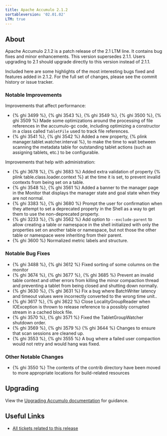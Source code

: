 ```yaml
---
title: Apache Accumulo 2.1.2
sortableversion: '02.01.02'
LTM: true
---
```

## About

Apache Accumulo 2.1.2 is a patch release of the 2.1 LTM line. It contains bug
fixes and minor enhancements. This version supersedes 2.1.1. Users upgrading to
2.1 should upgrade directly to this version instead of 2.1.1.

Included here are some highlights of the most interesting bugs fixed and
features added in 2.1.2. For the full set of changes, please see the commit
history or issue tracker.

### Notable Improvements

Improvements that affect performance:

* {% ghi 3499 %}, {% ghi 3543 %}, {% ghi 3549 %}, {% ghi 3500 %}, {% ghi 3509 %}
  Made some optimizations around the processing of file references in the
  accumulo-gc code, including optimizing a constructor in a class called
  `TabletFile` used to track file references.
* {% ghi 3541 %}, {% ghi 3542 %} Added a new property,
  {% plink manager.tablet.watcher.interval %}, to make the time to wait between
  scanning the metadata table for outstanding tablet actions (such as assigning
  tablets, etc.) to be configurable.

Improvements that help with administration:

* {% ghi 3678 %}, {% ghi 3683 %} Added extra validation of property
  {% plink table.class.loader.context %} at the time it is set, to prevent
  invalid contexts from being set on a table.
* {% ghi 3548 %}, {% ghi 3561 %} Added a banner to the manager page in the
  Monitor that displays the manager state and goal state when they are not
  normal.
* {% ghi 3383 %}, {% ghi 3680 %} Prompt the user for confirmation when they
  attempt to set a deprecated property in the Shell as a way to get them to use
  the non-deprecated property.
* {% ghi 3233 %}, {% ghi 3562 %} Add option to `--exclude-parent` to allow
  creating a table or namespace in the shell initialized with only the
  properties set on another table or namespace, but not those the other table
  or namespace were inheriting from their parent.
* {% ghi 3600 %} Normalized metric labels and structure.

### Notable Bug Fixes

* {% ghi 3488 %}, {% ghi 3612 %} Fixed sorting of some columns on the monitor
* {% ghi 3674 %}, {% ghi 3677 %}, {% ghi 3685 %} Prevent an invalid table
  context and other errors from killing the minor compaction thread and
  preventing a tablet from being closed and shutting down normally.
* {% ghi 3630 %}, {% ghi 3631 %} Fix a bug where BatchWriter latency and
  timeout values were incorrectly converted to the wrong time unit..
* {% ghi 3617 %}, {% ghi 3622 %} Close LocalityGroupReader when IOException is
  thrown to release reference to a possibly corrupted stream in a cached block
  file.
* {% ghi 3570 %}, {% ghi 3571 %} Fixed the TabletGroupWatcher shutdown order.
* {% ghi 3569 %}, {% ghi 3579 %} {% ghi 3644 %} Changes to ensure that scan
  sessions are cleaned up.
* {% ghi 3553 %}, {% ghi 3555 %} A bug where a failed user compaction would not
  retry and would hang was fixed.

### Other Notable Changes

* {% ghi 3550 %} The contents of the contrib directory have been moved to more
  appropriate locations for build-related resources

## Upgrading

View the [Upgrading Accumulo documentation][upgrade] for guidance.

## Useful Links

* [All tickets related to this release][milestone]


[upgrade]: /docs/2.x/administration/upgrading
[milestone]: https://github.com/apache/accumulo/milestone/16
